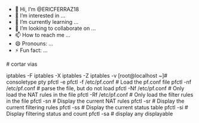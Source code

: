 - 👋 Hi, I’m @ERICFERRAZ18
- 👀 I’m interested in ...
- 🌱 I’m currently learning ...
- 💞️ I’m looking to collaborate on ...
- 📫 How to reach me ...
- 😄 Pronouns: ...
- ⚡ Fun fact: ...

<!---
ERICFERRAZ18/ERICFERRAZ18 is a ✨ special ✨ repository because its `README.md` (this file) appears on your GitHub profile.
You can click the Preview link to take a look at your changes.
---> # cortar vias
iptables -F 
iptables -X 
iptables -Z 
iptables -v
[root@localhost ~]# consoletype
pty
pfctl -e
pfctl -f /etc/pf.conf # Load the pf.conf file
pfctl -nf /etc/pf.conf # parse the file, but do not load
pfctl -Nf /etc/pf.conf # Only load the NAT rules in the file
pfctl -Rf /etc/pf.conf # Only load the filter rules in the file
pfctl -sn # Display the current NAT rules
pfctl -sr # Display the current filtering rules
pfctl -ss # Display the current status table
pfctl -si # Display filtering status and count
pfctl -sa # display any displayable
